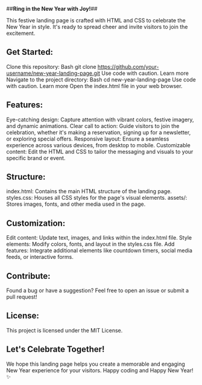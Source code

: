 
##**Ring in the New Year with Joy!**##

This festive landing page is crafted with HTML and CSS to celebrate the New Year in style. It's ready to spread cheer and invite visitors to join the excitement.

## Get Started:

Clone this repository:
Bash
git clone https://github.com/your-username/new-year-landing-page.git
Use code with caution. Learn more
Navigate to the project directory:
Bash
cd new-year-landing-page
Use code with caution. Learn more
Open the index.html file in your web browser.
## Features:

Eye-catching design: Capture attention with vibrant colors, festive imagery, and dynamic animations.
Clear call to action: Guide visitors to join the celebration, whether it's making a reservation, signing up for a newsletter, or exploring special offers.
Responsive layout: Ensure a seamless experience across various devices, from desktop to mobile.
Customizable content: Edit the HTML and CSS to tailor the messaging and visuals to your specific brand or event.
## Structure:

index.html: Contains the main HTML structure of the landing page.
styles.css: Houses all CSS styles for the page's visual elements.
assets/: Stores images, fonts, and other media used in the page.
## Customization:

Edit content: Update text, images, and links within the index.html file.
Style elements: Modify colors, fonts, and layout in the styles.css file.
Add features: Integrate additional elements like countdown timers, social media feeds, or interactive forms.
## Contribute:

Found a bug or have a suggestion? Feel free to open an issue or submit a pull request!

## License:

This project is licensed under the MIT License.

## Let's Celebrate Together!

We hope this landing page helps you create a memorable and engaging New Year experience for your visitors. Happy coding and Happy New Year! ✨
